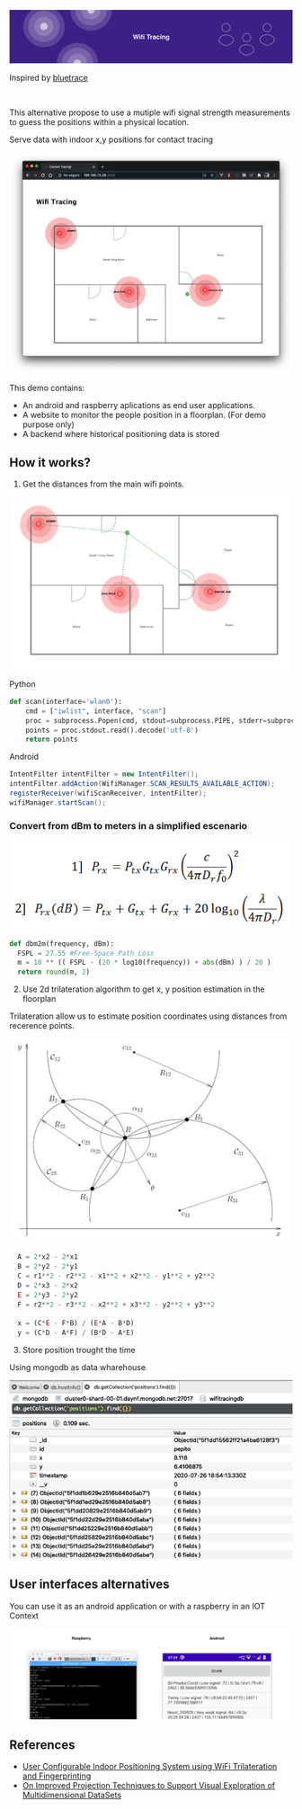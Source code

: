 ![](doc/images/project_banner.svg)

Inspired by [bluetrace](https://bluetrace.io/)

<br />

This alternative propose to use a mutiple wifi signal strength measurements to guess the positions within a physical location.

Serve data with indoor x,y positions for contact tracing

![](doc/images/main_screenshot.png)

This demo contains: 

- An android and raspberry aplications as end user applications.
- A website to monitor the people position in a floorplan. (For demo purpose only)
- A backend where historical positioning data is stored

## How it works?

1. Get the distances from the main wifi points. 

![](doc/images/Sample.svg)

Python
```python
def scan(interface='wlan0'):
    cmd = ["iwlist", interface, "scan"]
    proc = subprocess.Popen(cmd, stdout=subprocess.PIPE, stderr=subprocess.PIPE)
    points = proc.stdout.read().decode('utf-8') 
    return points 
```

Android
```java
IntentFilter intentFilter = new IntentFilter();
intentFilter.addAction(WifiManager.SCAN_RESULTS_AVAILABLE_ACTION);
registerReceiver(wifiScanReceiver, intentFilter);
wifiManager.startScan();
```

### Convert from dBm to meters in a simplified escenario

![](doc/images/friis_eq.png)

```python
def dbm2m(frequency, dBm): 
  FSPL = 27.55 #Free-Space Path Loss 
  m = 10 ** (( FSPL - (20 * log10(frequency)) + abs(dBm) ) / 20 ) 
  return round(m, 2)
```

2. Use 2d trilateration algorithm to get x, y position estimation in the floorplan

  Trilateration allow us to estimate position coordinates using distances from recerence points.

  ![](doc/images/trilateration.jpg)

  ```javascript
    A = 2*x2 - 2*x1
    B = 2*y2 - 2*y1
    C = r1**2 - r2**2 - x1**2 + x2**2 - y1**2 + y2**2
    D = 2*x3 - 2*x2
    E = 2*y3 - 2*y2
    F = r2**2 - r3**2 - x2**2 + x3**2 - y2**2 + y3**2

    x = (C*E - F*B) / (E*A - B*D)
    y = (C*D - A*F) / (B*D - A*E)
  ```

3. Store position trought the time

  Using mongodb as data wharehouse

  ![](doc/images/db_screenshot_2.png)


## User interfaces alternatives

  You can use it as an android application  or with a raspberry in an IOT Context

  ![](doc/images/user_interfaces_4.png)



## References

- [User Configurable Indoor
Positioning System using WiFi
Trilateration and Fingerprinting](https://www.diva-portal.org/smash/get/diva2:1105921/FULLTEXT02)
- [On Improved Projection Techniques to Support Visual Exploration of Multidimensional DataSets](http://repositorio.icmc.usp.br/bitstream/handle/RIICMC/6868/relatorio_207.pdf?sequence=1http://repositorio.icmc.usp.br/bitstream/handle/RIICMC/6868/relatorio_207.pdf?sequence=1)

